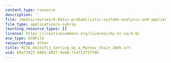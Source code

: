 ```yaml
---
content_type: resource
description: ''
file: /media/courses/6-041sc-probabilistic-systems-analysis-and-applied-probability-fall-2013/89af342768b588278e88714713f5ff6b_MIT6_041SCF13_Setting_Up_a_Markov_Chain_300k.srt
file_type: application/x-subrip
learning_resource_types: []
license: https://creativecommons.org/licenses/by-nc-sa/4.0/
ocw_type: OCWFile
resourcetype: Other
title: MIT6_041SCF13_Setting_Up_a_Markov_Chain_300k.srt
uid: 89af3427-68b5-8827-8e88-714713f5ff6b
---
```

